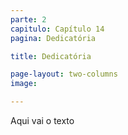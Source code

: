 ```yaml
---
parte: 2
capitulo: Capítulo 14
pagina: Dedicatória

title: Dedicatória

page-layout: two-columns
image:

---
```


Aqui vai o texto
